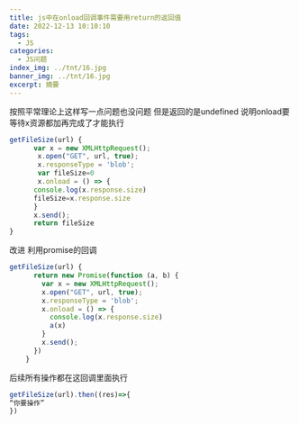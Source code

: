 ```yaml
---
title: js中在onload回调事件需要用return的返回值
date: 2022-12-13 10:10:10
tags:
  - JS
categories:
  - JS问题
index_img: ../tnt/16.jpg
banner_img: ../tnt/16.jpg
excerpt: 摘要
---
```


按照平常理论上这样写一点问题也没问题
但是返回的是undefined
说明onload要等待x资源都加再完成了才能执行
```js
getFileSize(url) {
      var x = new XMLHttpRequest();
       x.open("GET", url, true);
       x.responseType = 'blob';
       var fileSize=0
       x.onload = () => {
      console.log(x.response.size)
      fileSize=x.response.size
      }
      x.send();
      return fileSize
}
```
改进 利用promise的回调
```js
getFileSize(url) {
      return new Promise(function (a, b) {
        var x = new XMLHttpRequest();
        x.open("GET", url, true);
        x.responseType = 'blob';
        x.onload = () => {
          console.log(x.response.size)
          a(x)
        }
        x.send();
      })
    }
```
后续所有操作都在这回调里面执行
```js
getFileSize(url).then((res)=>{
“你要操作”
})
```